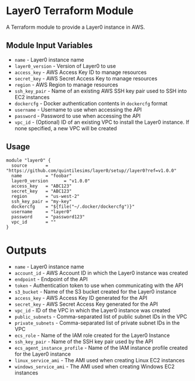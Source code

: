 Layer0 Terraform Module
===========
A Terraform module to provide a Layer0 instance in AWS.


Module Input Variables
----------------------

- `name` - Layer0 instance name
- `layer0_version` - Version of Layer0 to use
- `access_key` - AWS Access Key ID to manage resources
- `secret_key` - AWS Secret Access Key to manage resources
- `region` - AWS Region to manage resources
- `ssh_key_pair` - Name of an existing AWS SSH key pair used to SSH into EC2 instances
- `dockercfg` - Docker authentication contents in `dockercfg` format
- `username` - Username to use when accessing the API
- `password` - Password to use when accessing the API
- `vpc_id` - (Optional) ID of an existing VPC to install the Layer0 instance.
If none specified, a new VPC will be created


Usage
-----

```hcl
module "layer0" {
  source       = "https://github.com/quintilesims/layer0/setup//layer0?ref=v1.0.0"
  name         = "foobar"
  layer0_version      = "v1.0.0"
  access_key   = "ABC123"
  secret_key   = "ABC123"
  region       = "us-west-2"
  ssh_key_pair = "my-key"
  dockercfg    = "${file("~/.docker/dockercfg")}"
  username     = "layer0"
  password     = "password123"
  vpc_id       = ""
}
```


Outputs
=======
- `name` - Layer0 instance name
- `account_id` - AWS Account ID in which the Layer0 instance was created
- `endpoint` - Endpoint of the API
- `token` - Authentication token to use when communicating with the API
- `s3_bucket` - Name of the S3 bucket created for the Layer0 instance
- `access_key` - AWS Access Key ID generated for the API 
- `secret_key` - AWS Secret Access Key generated for the API 
- `vpc_id` - ID of the VPC in which the Layer0 instance was created
- `public_subnets` - Comma-separated list of public subnet IDs in the VPC
- `private_subnets` - Comma-separated list of private subnet IDs in the VPC
- `ecs_role` - Name of the IAM role created for the Layer0 Instance
- `ssh_key_pair` - Name of the SSH key pair used by the API
- `ecs_agent_instance_profile` - Name of the IAM instance profile created for the Layer0 instance
- `linux_service_ami` - The AMI used when creating Linux EC2 instances
- `windows_service_ami` - The AMI used when creating Windows EC2 instances

